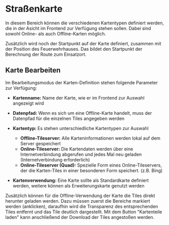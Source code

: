 # Straßenkarte

In diesem Bereich können die verschiedenen Kartentypen definiert werden, die in der Asicht im Frontend zur Verfügung 
stehen sollen. Dabei sind sowohl Online- als auch Offline-Karten möglich.

Zusätzlich wird noch der Startpunkt auf der Karte definiert, zusammen mit der Position des Feuerwehrhauses. Das bildet 
den Startpunkt der Berechnung der Route zum Einsatzort.

## Karte Bearbeiten

Im Bearbeitungsmodus der Karten-Definition stehen folgende Parameter zur Verfügung:

* **Kartenname:** Name der Karte, wie er im Frontend zur Auswahl angezeigt wird

* **Datenpfad:** Wenn es sich um eine Offline-Karte handelt, muss der Datenpfad für die einzelnen Tiles angegeben werden

* **Kartentyp:** Es stehen unterschiedliche Kartentypen zur Auswahl
  * **Offline-Tileserver:** Alle Karteninformationen werden lokal auf dem Server gespeichert
  * **Online-Tileserver:** Die Kartendaten werden über eine Internetverbindung abgerufen und jedes Mal neu geladen 
  (Internetverbindung erforderlich)
  * **Online-Tileserver (Quad):** Spezielle Form eines Online-Tileservers, der die Karten-Tiles in einer besonderen Form
  speichert. (z.B. Bing)
  
* **Kartenverwendung:** Eine Karte sollte als Standardkarte definiert werden, weitere können als Erweiterungskarte 
genutzt werden

Zusätzlich können für die Offline-Verwendung der Karte die Tiles direkt herunter geladen werden. Dazu müssen zuerst die 
Bereiche markiert werden (anklicken), daraufhin wird die Transparenz des entsprechenden Tiles entfernt und das Tile 
deutlich dargestellt. Mit dem Button "Kartenteile laden" kann anschließend der Download der Tiles angestoßen werden.
